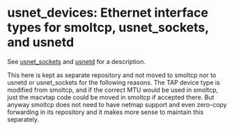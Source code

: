 # usnet_devices: Ethernet interface types for smoltcp, usnet_sockets, and usnetd
See [usnet_sockets](https://github.com/ANLAB-KAIST/usnet_sockets) and [usnetd](https://github.com/ANLAB-KAIST/usnetd) for a description.

This here is kept as separate repository and not moved to smoltcp nor to usnetd or usnet_sockets for the following reasons.
The TAP device type is modified from smoltcp, and if the correct MTU would be used in smoltcp, just the macvtap code could be moved in smoltcp if accepted there.
But anyway smoltcp does not need to have netmap support and even zero-copy forwarding in its repository and it makes more sense to maintain this separately.
